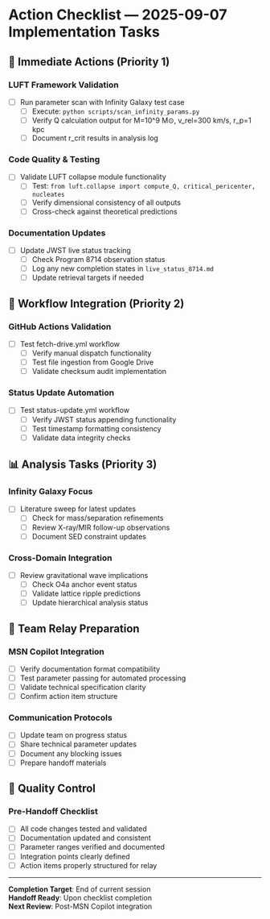 # Action Checklist — 2025-09-07 Implementation Tasks

## 🎯 Immediate Actions (Priority 1)

### LUFT Framework Validation
- [ ] Run parameter scan with Infinity Galaxy test case
  - [ ] Execute: `python scripts/scan_infinity_params.py`
  - [ ] Verify Q calculation output for M=10^9 M⊙, v_rel=300 km/s, r_p=1 kpc
  - [ ] Document r_crit results in analysis log

### Code Quality & Testing  
- [ ] Validate LUFT collapse module functionality
  - [ ] Test: `from luft.collapse import compute_Q, critical_pericenter, nucleates`
  - [ ] Verify dimensional consistency of all outputs
  - [ ] Cross-check against theoretical predictions

### Documentation Updates
- [ ] Update JWST live status tracking
  - [ ] Check Program 8714 observation status
  - [ ] Log any new completion states in `live_status_8714.md`
  - [ ] Update retrieval targets if needed

## 🔄 Workflow Integration (Priority 2)

### GitHub Actions Validation
- [ ] Test fetch-drive.yml workflow
  - [ ] Verify manual dispatch functionality
  - [ ] Test file ingestion from Google Drive
  - [ ] Validate checksum audit implementation

### Status Update Automation
- [ ] Test status-update.yml workflow  
  - [ ] Verify JWST status appending functionality
  - [ ] Test timestamp formatting consistency
  - [ ] Validate data integrity checks

## 📊 Analysis Tasks (Priority 3)

### Infinity Galaxy Focus
- [ ] Literature sweep for latest updates
  - [ ] Check for mass/separation refinements
  - [ ] Review X-ray/MIR follow-up observations
  - [ ] Document SED constraint updates

### Cross-Domain Integration
- [ ] Review gravitational wave implications
  - [ ] Check O4a anchor event status
  - [ ] Validate lattice ripple predictions
  - [ ] Update hierarchical analysis status

## 🤝 Team Relay Preparation

### MSN Copilot Integration
- [ ] Verify documentation format compatibility
- [ ] Test parameter passing for automated processing
- [ ] Validate technical specification clarity
- [ ] Confirm action item structure

### Communication Protocols
- [ ] Update team on progress status
- [ ] Share technical parameter updates
- [ ] Document any blocking issues
- [ ] Prepare handoff materials

## 📝 Quality Control

### Pre-Handoff Checklist
- [ ] All code changes tested and validated
- [ ] Documentation updated and consistent
- [ ] Parameter ranges verified and documented
- [ ] Integration points clearly defined
- [ ] Action items properly structured for relay

---

**Completion Target**: End of current session  
**Handoff Ready**: Upon checklist completion  
**Next Review**: Post-MSN Copilot integration